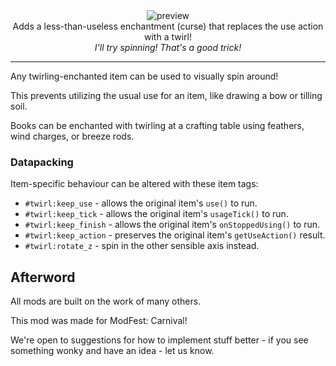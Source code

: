 <!--suppress HtmlDeprecatedTag, XmlDeprecatedElement -->


<center>
<img alt="preview" src="https://cdn.modrinth.com/data/l6f8KaeX/images/3ab13fc49c9efeeca249fa07337c7a5e1abe1acc.gif"><br/>
Adds a less-than-useless enchantment (curse) that replaces the use action with a twirl!<br/>
<i>I'll try spinning! That's a good trick!</i><br/>
</center>

---

Any twirling-enchanted item can be used to visually spin around!

This prevents utilizing the usual use for an item, like drawing a bow or tilling soil.

Books can be enchanted with twirling at a crafting table using feathers, wind charges, or breeze rods.

### Datapacking

Item-specific behaviour can be altered with these item tags:
- `#twirl:keep_use` - allows the original item's `use()` to run.
- `#twirl:keep_tick` - allows the original item's `usageTick()` to run.
- `#twirl:keep_finish` - allows the original item's `onStoppedUsing()` to run.
- `#twirl:keep_action` - preserves the original item's `getUseAction()` result.
- `#twirl:rotate_z` - spin in the other sensible axis instead.

## Afterword

All mods are built on the work of many others.

This mod was made for ModFest: Carnival!

We're open to suggestions for how to implement stuff better - if you see something wonky and have an idea - let us know.
